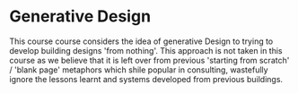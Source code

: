 # Generative Design

This course course considers the idea of generative Design to trying to develop building designs 'from nothing'. This approach is not taken in this course as we believe that it is left over from previous 'starting from scratch' / 'blank page' metaphors which shile popular in consulting, wastefully ignore the lessons learnt and systems developed from previous buildings.
